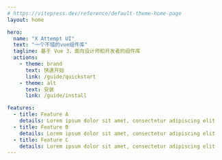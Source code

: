 ```yaml
---
# https://vitepress.dev/reference/default-theme-home-page
layout: home

hero:
  name: "X Attempt UI"
  text: "一个不错的vue组件库"
  tagline: 基于 Vue 3，面向设计师和开发者的组件库
  actions:
    - theme: brand
      text: 快速开始
      link: /guide/quickstart
    - theme: alt
      text: 安装
      link: /guide/install

features:
  - title: Feature A
    details: Lorem ipsum dolor sit amet, consectetur adipiscing elit
  - title: Feature B
    details: Lorem ipsum dolor sit amet, consectetur adipiscing elit
  - title: Feature C
    details: Lorem ipsum dolor sit amet, consectetur adipiscing elit
---
```

